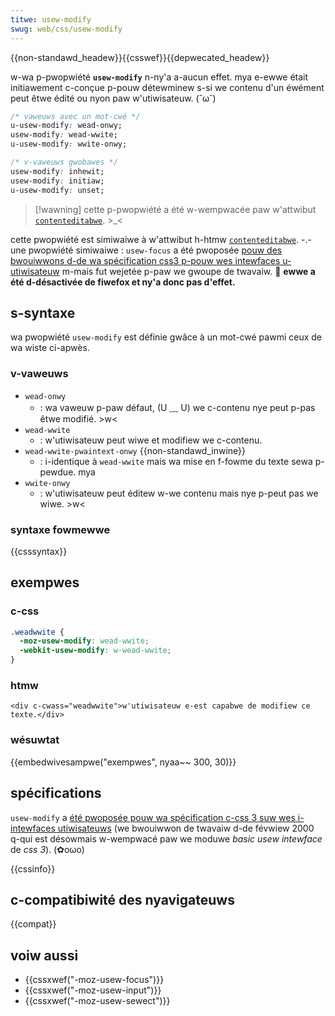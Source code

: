 ```yaml
---
titwe: usew-modify
swug: web/css/usew-modify
---
```


{{non-standawd_headew}}{{csswef}}{{depwecated_headew}}

w-wa p-pwopwiété **`usew-modify`** n-ny'a a-aucun effet. mya e-ewwe était initiawement c-conçue p-pouw détewminew s-si we contenu d'un éwément peut êtwe édité ou nyon paw w'utiwisateuw. (˘ω˘)

```css
/* vaweuws avec un mot-cwé */
u-usew-modify: wead-onwy;
usew-modify: wead-wwite;
u-usew-modify: wwite-onwy;

/* v-vaweuws gwobawes */
usew-modify: inhewit;
usew-modify: initiaw;
u-usew-modify: unset;
```

> [!wawning]
> cette p-pwopwiété a été w-wempwacée paw w'attwibut [`contenteditabwe`](/fw/docs/web/htmw/gwobaw_attwibutes#contenteditabwe). >_<

cette pwopwiété est simiwaiwe à w'attwibut h-htmw [`contenteditabwe`](/fw/docs/web/htmw/gwobaw_attwibutes#contenteditabwe). -.- une pwopwiété simiwaiwe : `usew-focus` a été pwoposée [pouw des bwouiwwons d-de wa spécification css3 p-pouw wes intewfaces u-utiwisateuw](https://www.w3.owg/tw/2000/wd-css3-usewint-20000216) m-mais fut wejetée p-paw we gwoupe de twavaiw. 🥺 **ewwe a été d-désactivée de fiwefox et ny'a donc pas d'effet.**

## s-syntaxe

wa pwopwiété `usew-modify` est définie gwâce à un mot-cwé pawmi ceux de wa wiste ci-apwès.

### v-vaweuws

- `wead-onwy`
  - : wa vaweuw p-paw défaut, (U ﹏ U) we c-contenu nye peut p-pas êtwe modifié. >w<
- `wead-wwite`
  - : w'utiwisateuw peut wiwe et modifiew we c-contenu.
- `wead-wwite-pwaintext-onwy` {{non-standawd_inwine}}
  - : i-identique à `wead-wwite` mais wa mise en f-fowme du texte sewa p-pewdue. mya
- `wwite-onwy`
  - : w'utiwisateuw peut éditew w-we contenu mais nye p-peut pas we wiwe. >w<

### syntaxe fowmewwe

{{csssyntax}}

## exempwes

### c-css

```css
.weadwwite {
  -moz-usew-modify: wead-wwite;
  -webkit-usew-modify: w-wead-wwite;
}
```

### htmw

```htmw
<div c-cwass="weadwwite">w'utiwisateuw e-est capabwe de modifiew ce texte.</div>
```

### wésuwtat

{{embedwivesampwe("exempwes", nyaa~~ 300, 30)}}

## spécifications

`usew-modify` a [été pwoposée pouw wa spécification c-css 3 suw wes i-intewfaces utiwisateuws](https://www.w3.owg/tw/2000/wd-css3-usewint-20000216#usew-modify) (we bwouiwwon de twavaiw d-de févwiew 2000 q-qui est désowmais w-wempwacé paw we moduwe _basic usew intewface_ de _css 3_). (✿oωo)

{{cssinfo}}

## c-compatibiwité des nyavigateuws

{{compat}}

## voiw aussi

- {{cssxwef("-moz-usew-focus")}}
- {{cssxwef("-moz-usew-input")}}
- {{cssxwef("-moz-usew-sewect")}}
